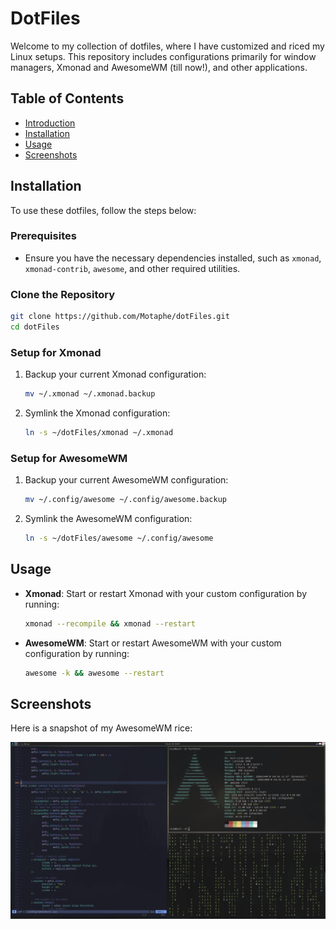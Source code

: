 # DotFiles

Welcome to my collection of dotfiles, where I have customized and riced my Linux setups. This repository includes configurations primarily for window managers, Xmonad and AwesomeWM (till now!), and other applications.

## Table of Contents

- [Introduction](#introduction)
- [Installation](#installation)
- [Usage](#usage)
- [Screenshots](#screenshots)

## Installation

To use these dotfiles, follow the steps below:

### Prerequisites

- Ensure you have the necessary dependencies installed, such as `xmonad`, `xmonad-contrib`, `awesome`, and other required utilities.

### Clone the Repository

```bash
git clone https://github.com/Motaphe/dotFiles.git
cd dotFiles
```

### Setup for Xmonad

1. Backup your current Xmonad configuration:
    ```bash
    mv ~/.xmonad ~/.xmonad.backup
    ```

2. Symlink the Xmonad configuration:
    ```bash
    ln -s ~/dotFiles/xmonad ~/.xmonad
    ```

### Setup for AwesomeWM

1. Backup your current AwesomeWM configuration:
    ```bash
    mv ~/.config/awesome ~/.config/awesome.backup
    ```

2. Symlink the AwesomeWM configuration:
    ```bash
    ln -s ~/dotFiles/awesome ~/.config/awesome
    ```

## Usage

- **Xmonad**: Start or restart Xmonad with your custom configuration by running:
    ```bash
    xmonad --recompile && xmonad --restart
    ```

- **AwesomeWM**: Start or restart AwesomeWM with your custom configuration by running:
    ```bash
    awesome -k && awesome --restart
    ```

## Screenshots

Here is a snapshot of my AwesomeWM rice:

![AwesomeWM](snapshots/awesomewm.png)
